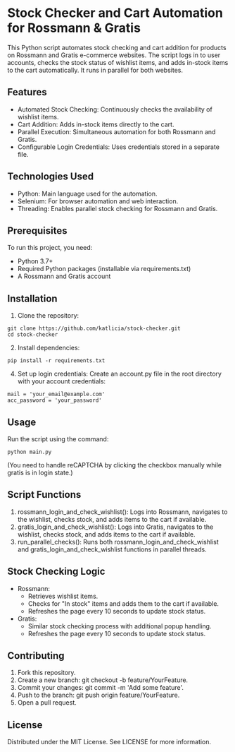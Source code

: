 # Stock Checker and Cart Automation for Rossmann & Gratis
This Python script automates stock checking and cart addition for products on Rossmann and Gratis e-commerce websites. The script logs in to user accounts, checks the stock status of wishlist items, and adds in-stock items to the cart automatically. It runs in parallel for both websites.

## Features
- Automated Stock Checking: Continuously checks the availability of wishlist items.
- Cart Addition: Adds in-stock items directly to the cart.
- Parallel Execution: Simultaneous automation for both Rossmann and Gratis.
- Configurable Login Credentials: Uses credentials stored in a separate file.

## Technologies Used
- Python: Main language used for the automation.
- Selenium: For browser automation and web interaction.
- Threading: Enables parallel stock checking for Rossmann and Gratis.

## Prerequisites
To run this project, you need:
- Python 3.7+
- Required Python packages (installable via requirements.txt)
- A Rossmann and Gratis account

## Installation

1. Clone the repository:
```
git clone https://github.com/katlicia/stock-checker.git
cd stock-checker
```

2. Install dependencies:
```
pip install -r requirements.txt
```

4. Set up login credentials:
Create an account.py file in the root directory with your account credentials:
```
mail = 'your_email@example.com'
acc_password = 'your_password'
```

## Usage
Run the script using the command:

```
python main.py
```
(You need to handle reCAPTCHA by clicking the checkbox manually while gratis is in login state.)

## Script Functions
1. rossmann_login_and_check_wishlist(): Logs into Rossmann, navigates to the wishlist, checks stock, and adds items to the cart if available.
2. gratis_login_and_check_wishlist(): Logs into Gratis, navigates to the wishlist, checks stock, and adds items to the cart if available.
3. run_parallel_checks(): Runs both rossmann_login_and_check_wishlist and gratis_login_and_check_wishlist functions in parallel threads.

## Stock Checking Logic
- Rossmann:
  - Retrieves wishlist items.
  - Checks for "In stock" items and adds them to the cart if available.
  - Refreshes the page every 10 seconds to update stock status.
- Gratis:
  - Similar stock checking process with additional popup handling.
  - Refreshes the page every 10 seconds to update stock status.
  
## Contributing
1. Fork this repository.
2. Create a new branch: git checkout -b feature/YourFeature.
3. Commit your changes: git commit -m 'Add some feature'.
4. Push to the branch: git push origin feature/YourFeature.
5. Open a pull request.

## License
Distributed under the MIT License. See LICENSE for more information.
